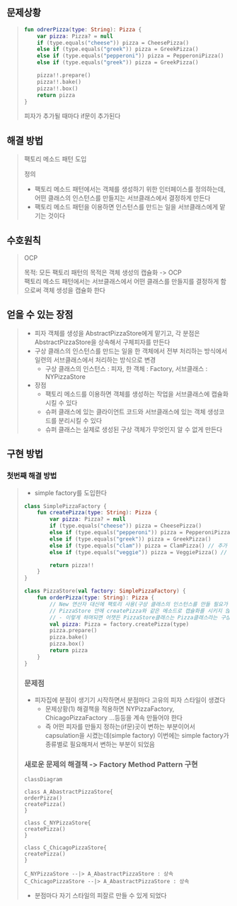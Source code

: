 ## 문제상황

<blockquote>

```kotlin
fun odrerPizza(type: String): Pizza {
    var pizza: Pizza? = null
    if (type.equals("cheese")) pizza = CheesePizza()
    else if (type.equals("greek")) pizza = GreekPizza()
    else if (type.equals("pepperoni")) pizza = PepperoniPizza()
    else if (type.equals("greek")) pizza = GreekPizza()

    pizza!!.prepare()
    pizza!!.bake()
    pizza!!.box()
    return pizza
}
```

피자가 추가될 때마다 if문이 추가된다
</blockquote>

## 해결 방법

<blockquote>
팩토리 메소드 패턴 도입  

정의

* 팩토리 메소드 패턴에서는 객체를 생성하기 위한 인터페이스를 정의하는데, 어떤 클래스의 인스턴스를 만들지는 서브클래스에서 결정하게 만든다
* 팩토리 메소드 패턴을 이용하면 인스턴스를 만드는 일을 서브클래스에게 맡기는 것이다

</blockquote>

## 수호원칙

<blockquote>
OCP  


목적: 모든 팩토리 패턴의 목적은 객체 생성의 캡슐화 -> OCP  
팩토리 메소드 패턴에서는 서브클래스에서 어떤 클래스를 만들지를 결정하게 함으로써 객체 생성을 캡슐화 한다
</blockquote>

## 얻을 수 있는 장점

<blockquote>

* 피자 객체를 생성을 AbstractPizzaStore에게 맡기고, 각 분점은 AbstractPizzaStore을 상속해서 구체피자를 만든다
* 구상 클래스의 인스턴스를 만드는 일을 한 객체에서 전부 처리하는 방식에서 일련의 서브클래스에서 처리하는 방식으로 변경
    * 구상 클래스의 인스턴스 : 피자, 한 객체 : Factory, 서브클래스 : NYPizzaStore
* 장점
    * 팩토리 메소드를 이용하면 객체를 생성하는 작업을 서브클래스에 캡슐화시킬 수 있다
    * 슈퍼 클래스에 있는 클라이언트 코드와 서브클래스에 있는 객체 생성코드를 분리시킬 수 있다
    * 슈퍼 클래스는 실제로 생성된 구상 객체가 무엇인지 알 수 없게 만든다

</blockquote>

## 구현 방법

### 첫번째 해결 방법

<blockquote>

* simple factory를 도입한다

```kotlin
class SimplePizzaFactory {
    fun createPizza(type: String): Pizza {
        var pizza: Pizza? = null
        if (type.equals("cheese")) pizza = CheesePizza()
        else if (type.equals("pepperoni")) pizza = PepperoniPizza()
        else if (type.equals("greek")) pizza = GreekPizza()
        else if (type.equals("clam")) pizza = ClamPizza() // 추가
        else if (type.equals("veggie")) pizza = VeggiePizza() // 추가

        return pizza!!
    }
}

class PizzaStore(val factory: SimplePizzaFactory) {
    fun orderPizza(type: String): Pizza {
        // New 연산자 대신에 팩토리 사용(구상 클래스의 인스턴스를 만들 필요가 없음)
        // PizzaStore 안에 createPizza와 같은 메소드로 캡슐화를 시키지 않는 이유
        // - 이렇게 하며되면 어잿든 PizzaStore클래스는 Pizza클래스라는 구상 클래스를 직접 만들게 됨
        val pizza: Pizza = factory.createPizza(type)
        pizza.prepare()
        pizza.bake()
        pizza.box()
        return pizza
    }
}
```

### 문제점

* 피자집에 분점이 생기기 시작하면서 분점마다 고유의 피자 스타일이 생겼다
    * 문제상황(1) 해결책을 적용하면 NYPizzaFactory, ChicagoPizzaFactory ...등등을 계속 만들어야 한다
    * 즉 어떤 피자를 만들지 정하는(if문)곳이 변하는 부분이어서 capsulation을 시켰는데(simple factory) 이번에는 simple factory가 종류별로 필요해져서 변하는 부분이 되었음

### 새로운 문제의 해결책 -> Factory Method Pattern 구현

```mermaid
classDiagram

class A_AbastractPizzaStore{
orderPizza()
createPizza()
}

class C_NYPizzaStore{
createPizza()
}

class C_ChicagoPizzaStore{
createPizza()
}

C_NYPizzaStore --|> A_AbastractPizzaStore : 상속
C_ChicagoPizzaStore --|> A_AbastractPizzaStore : 상속
```

* 분점마다 자기 스타일의 피잘르 만들 수 있게 되었다

</blockquote>
